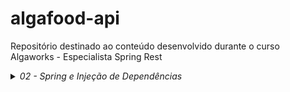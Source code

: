 # algafood-api
Repositório destinado ao conteúdo desenvolvido durante o curso Algaworks - Especialista Spring Rest

<details>
  <summary><i>02 - Spring e Injeção de Dependências</i></summary>

1. Por que aprender e usar Spring?
2. Conhecendo o ecossistema Spring
3. Spring vs Jakarta EE (Java EE)
4. Conhecendo o Spring Boot
5. [Criando um projeto Spring Boot com Spring Initializr](https://start.spring.io)
</details>